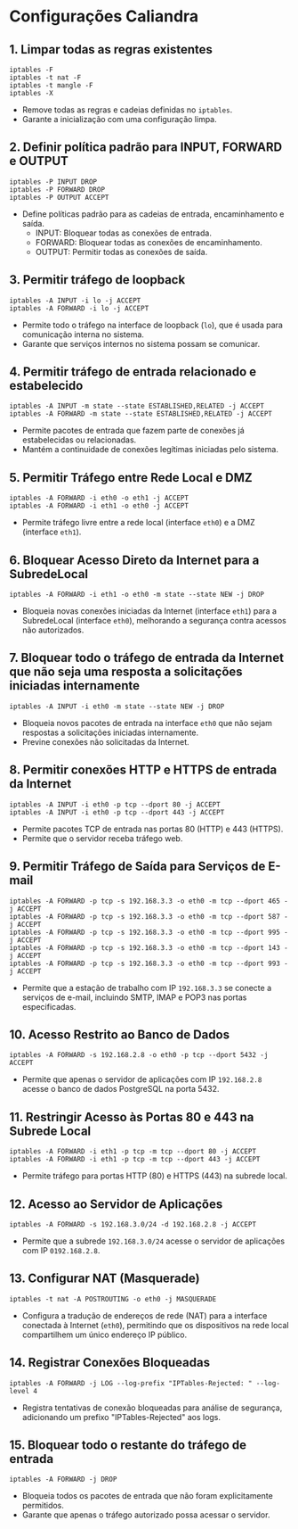 # Configurações Caliandra

## 1. Limpar todas as regras existentes

```
iptables -F
iptables -t nat -F
iptables -t mangle -F
iptables -X
```
- Remove todas as regras e cadeias definidas no `iptables`.
- Garante a inicialização com uma configuração limpa.

## 2. Definir política padrão para INPUT, FORWARD e OUTPUT

```
iptables -P INPUT DROP
iptables -P FORWARD DROP
iptables -P OUTPUT ACCEPT
```
- Define políticas padrão para as cadeias de entrada, encaminhamento e saída.
  - INPUT: Bloquear todas as conexões de entrada.
  - FORWARD: Bloquear todas as conexões de encaminhamento.
  - OUTPUT: Permitir todas as conexões de saída.

## 3. Permitir tráfego de loopback

```
iptables -A INPUT -i lo -j ACCEPT
iptables -A FORWARD -i lo -j ACCEPT
```
- Permite todo o tráfego na interface de loopback (`lo`), que é usada para comunicação interna no sistema.
- Garante que serviços internos no sistema possam se comunicar.

## 4. Permitir tráfego de entrada relacionado e estabelecido

```
iptables -A INPUT -m state --state ESTABLISHED,RELATED -j ACCEPT
iptables -A FORWARD -m state --state ESTABLISHED,RELATED -j ACCEPT
```
- Permite pacotes de entrada que fazem parte de conexões já estabelecidas ou relacionadas.
- Mantém a continuidade de conexões legítimas iniciadas pelo sistema.

## 5. Permitir Tráfego entre Rede Local e DMZ

```
iptables -A FORWARD -i eth0 -o eth1 -j ACCEPT
iptables -A FORWARD -i eth1 -o eth0 -j ACCEPT
```
- Permite tráfego livre entre a rede local (interface `eth0`) e a DMZ (interface `eth1`).

## 6. Bloquear Acesso Direto da Internet para a SubredeLocal

```
iptables -A FORWARD -i eth1 -o eth0 -m state --state NEW -j DROP
```
- Bloqueia novas conexões iniciadas da Internet (interface `eth1`) para a SubredeLocal (interface `eth0`), melhorando a segurança contra acessos não autorizados.

## 7. Bloquear todo o tráfego de entrada da Internet que não seja uma resposta a solicitações iniciadas internamente

```
iptables -A INPUT -i eth0 -m state --state NEW -j DROP
```
- Bloqueia novos pacotes de entrada na interface `eth0` que não sejam respostas a solicitações iniciadas internamente.
- Previne conexões não solicitadas da Internet.

## 8. Permitir conexões HTTP e HTTPS de entrada da Internet

```
iptables -A INPUT -i eth0 -p tcp --dport 80 -j ACCEPT
iptables -A INPUT -i eth0 -p tcp --dport 443 -j ACCEPT
```
- Permite pacotes TCP de entrada nas portas 80 (HTTP) e 443 (HTTPS).
- Permite que o servidor receba tráfego web.

## 9. Permitir Tráfego de Saída para Serviços de E-mail

```
iptables -A FORWARD -p tcp -s 192.168.3.3 -o eth0 -m tcp --dport 465 -j ACCEPT
iptables -A FORWARD -p tcp -s 192.168.3.3 -o eth0 -m tcp --dport 587 -j ACCEPT
iptables -A FORWARD -p tcp -s 192.168.3.3 -o eth0 -m tcp --dport 995 -j ACCEPT
iptables -A FORWARD -p tcp -s 192.168.3.3 -o eth0 -m tcp --dport 143 -j ACCEPT
iptables -A FORWARD -p tcp -s 192.168.3.3 -o eth0 -m tcp --dport 993 -j ACCEPT
```
- Permite que a estação de trabalho com IP `192.168.3.3` se conecte a serviços de e-mail, incluindo SMTP, IMAP e POP3 nas portas especificadas.

## 10. Acesso Restrito ao Banco de Dados

```
iptables -A FORWARD -s 192.168.2.8 -o eth0 -p tcp --dport 5432 -j ACCEPT
```
- Permite que apenas o servidor de aplicações com IP `192.168.2.8` acesse o banco de dados PostgreSQL na porta 5432.

## 11. Restringir Acesso às Portas 80 e 443 na Subrede Local

```
iptables -A FORWARD -i eth1 -p tcp -m tcp --dport 80 -j ACCEPT
iptables -A FORWARD -i eth1 -p tcp -m tcp --dport 443 -j ACCEPT
```
- Permite tráfego para portas HTTP (80) e HTTPS (443) na subrede local.

## 12. Acesso ao Servidor de Aplicações

```
iptables -A FORWARD -s 192.168.3.0/24 -d 192.168.2.8 -j ACCEPT
```
- Permite que a subrede `192.168.3.0/24` acesse o servidor de aplicações com IP `0192.168.2.8`.

## 13. Configurar NAT (Masquerade)

```
iptables -t nat -A POSTROUTING -o eth0 -j MASQUERADE
```
- Configura a tradução de endereços de rede (NAT) para a interface conectada à Internet (`eth0`), permitindo que os dispositivos na rede local compartilhem um único endereço IP público.

## 14. Registrar Conexões Bloqueadas

```
iptables -A FORWARD -j LOG --log-prefix "IPTables-Rejected: " --log-level 4
```
- Registra tentativas de conexão bloqueadas para análise de segurança, adicionando um prefixo "IPTables-Rejected" aos logs.

## 15. Bloquear todo o restante do tráfego de entrada

```
iptables -A FORWARD -j DROP
```
- Bloqueia todos os pacotes de entrada que não foram explicitamente permitidos.
- Garante que apenas o tráfego autorizado possa acessar o servidor.

